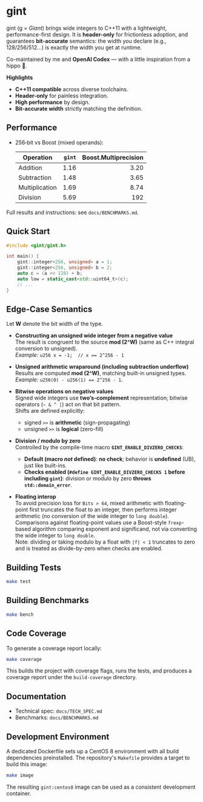# gint

gint (g = *Giant*) brings wide integers to C++11 with a lightweight, performance-first design. It is **header-only** for frictionless adoption, and guarantees **bit-accurate** semantics: the width you declare (e.g., 128/256/512…) is exactly the width you get at runtime.

Co-maintained by me and **OpenAI Codex** — with a little inspiration from a hippo 🦛.

**Highlights**

* **C++11 compatible** across diverse toolchains.
* **Header-only** for painless integration.
* **High performance** by design.
* **Bit-accurate width** strictly matching the definition.

## Performance

- 256‑bit vs Boost (mixed operands):

  | Operation       | `gint` | Boost.Multiprecision |
  | --------------- | -----: | -------------------: |
  | Addition        |  1.16  |                3.20 |
  | Subtraction     |  1.48  |                3.65 |
  | Multiplication  |  1.69  |                8.74 |
  | Division        |  5.69  |                 192 |

Full results and instructions: see `docs/BENCHMARKS.md`.


## Quick Start

```cpp
#include <gint/gint.h>

int main() {
    gint::integer<256, unsigned> a = 1;
    gint::integer<256, unsigned> b = 2;
    auto c = (a << 128) + b;
    auto low = static_cast<std::uint64_t>(c);
    // ...
}
```

## Edge-Case Semantics

Let **W** denote the bit width of the type.

- **Constructing an unsigned wide integer from a negative value**  
  The result is congruent to the source **mod \(2^W\)** (same as C++ integral conversion to unsigned).  
  *Example:* `u256 x = -1;  // x == 2^256 - 1`

- **Unsigned arithmetic wraparound (including subtraction underflow)**  
  Results are computed **mod \(2^W\)**, matching built-in unsigned types.  
  *Example:* `u256(0) - u256(1) == 2^256 - 1`.

- **Bitwise operations on negative values**  
  Signed wide integers use **two’s-complement** representation; bitwise operators (`~ & ^ |`) act on that bit pattern.  
  Shifts are defined explicitly:  
  - signed `>>` is **arithmetic** (sign-propagating)  
  - unsigned `>>` is **logical** (zero-fill)

- **Division / modulo by zero**  
  Controlled by the compile-time macro **`GINT_ENABLE_DIVZERO_CHECKS`**:
  - **Default (macro *not* defined)**: **no check**; behavior is **undefined** (UB), just like built-ins.
  - **Checks enabled (`#define GINT_ENABLE_DIVZERO_CHECKS 1` before including `gint`)**: division or modulo by zero **throws `std::domain_error`**.

- **Floating interop**  
  To avoid precision loss for `Bits > 64`, mixed arithmetic with floating-point first truncates the float to an integer, then performs integer arithmetic (no conversion of the wide integer to `long double`).  
  Comparisons against floating-point values use a Boost-style `frexp`-based algorithm comparing exponent and significand, not via converting the wide integer to `long double`.  
  Note: dividing or taking modulo by a float with `|f| < 1` truncates to zero and is treated as divide-by-zero when checks are enabled.


## Building Tests

```bash
make test
```

## Building Benchmarks

```bash
make bench
```

## Code Coverage

To generate a coverage report locally:

```bash
make coverage
```

This builds the project with coverage flags, runs the tests, and
produces a coverage report under the `build-coverage` directory.

## Documentation

- Technical spec: `docs/TECH_SPEC.md`
- Benchmarks: `docs/BENCHMARKS.md`

## Development Environment

A dedicated Dockerfile sets up a CentOS 8 environment with all build
dependencies preinstalled. The repository's `Makefile` provides a target
to build this image:

```bash
make image
```

The resulting `gint:centos8` image can be used as a consistent
development container.

